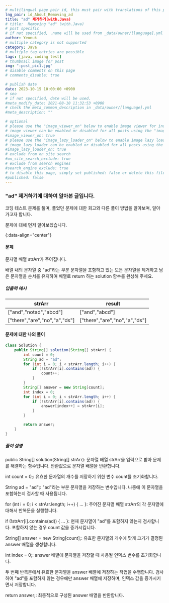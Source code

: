 ```yaml
---
# multilingual page pair id, this must pair with translations of this page. (This name must be unique)
lng_pair: id_About_Removing_ad
title: "ad" 제거하기(with.Java)
# title:  Removing "ad" (with.Java)
# post specific
# if not specified, .name will be used from _data/owner/[language].yml
author: Yeonuk
# multiple category is not supported
category: Java
# multiple tag entries are possible
tags: [java, coding test]
# thumbnail image for post
img: ":post_pic1.jpg"
# disable comments on this page
# comments_disable: true

# publish date
date: 2023-10-15 10:00:00 +0900
# seo
# if not specified, date will be used.
#meta_modify_date: 2021-08-10 11:32:53 +0900
# check the meta_common_description in _data/owner/[language].yml
#meta_description: ""

# optional
# please use the "image_viewer_on" below to enable image viewer for individual pages or posts (_posts/ or [language]/_posts folders).
# image viewer can be enabled or disabled for all posts using the "image_viewer_posts: true" setting in _data/conf/main.yml.
#image_viewer_on: true
# please use the "image_lazy_loader_on" below to enable image lazy loader for individual pages or posts (_posts/ or [language]/_posts folders).
# image lazy loader can be enabled or disabled for all posts using the "image_lazy_loader_posts: true" setting in _data/conf/main.yml.
#image_lazy_loader_on: true
# exclude from on site search
#on_site_search_exclude: true
# exclude from search engines
#search_engine_exclude: true
# to disable this page, simply set published: false or delete this file
#published: false
---
```


<!-- outline-start -->

### "ad" 제거하기에 대하여 알아본 글입니다.

코딩 테스트 문제를 풀며, 풀었던 문제에 대한 회고와 다른 풀이 방법을 알아보며, 알아가고자 합니다.

문제에 대해 먼저 알아보겠습니다.

{:data-align="center"}

<!-- outline-end -->

#### 문제

문자열 배열 strArr가 주어집니다.

배열 내의 문자열 중 "ad"라는 부분 문자열을 포함하고 있는 모든 문자열을 제거하고 남은 문자열을 순서를 유지하여 배열로 return 하는 solution 함수를 완성해 주세요.

##### 입출력 예시

| strArr                        | result                        |
| ----------------------------- | ----------------------------- |
| ["and","notad","abcd"]        | ["and","abcd"]                |
| ["there","are","no","a","ds"] | ["there","are","no","a","ds"] |

<!-- | start_num | end_num | result |
| --------- | ------- | ------ |
| 10        | 3       | 0      | -->

#### 문제에 대한 나의 풀이

```java
class Solution {
    public String[] solution(String[] strArr) {
        int count = 0;
        String ad = "ad";
        for (int i = 0; i < strArr.length; i++) {
            if (!strArr[i].contains(ad)) {
                count++;
            }
        }
        String[] answer = new String[count];
        int index = 0;
        for (int i = 0; i < strArr.length; i++) {
            if (!strArr[i].contains(ad)) {
                answer[index++] = strArr[i];
            }
        }

        return answer;
    }
}
```

##### 풀이 설명

public String[] solution(String[] strArr): 문자열 배열 strArr을 입력으로 받아 문제를 해결하는 함수입니다. 반환값으로 문자열 배열을 반환합니다.

int count = 0;: 유효한 문자열의 개수를 저장하기 위한 변수 count를 초기화합니다.

String ad = "ad";: "ad"라는 부분 문자열을 저장하는 변수입니다. 나중에 이 문자열을 포함하는지 검사할 때 사용됩니다.

for (int i = 0; i < strArr.length; i++) { ... }: 주어진 문자열 배열 strArr의 각 문자열에 대해서 반복문을 실행합니다.

if (!strArr[i].contains(ad)) { ... }: 현재 문자열이 "ad"를 포함하지 않는지 검사합니다. 포함하지 않는 경우 count 값을 증가시킵니다.

String[] answer = new String[count];: 유효한 문자열의 개수에 맞게 크기가 결정된 answer 배열을 생성합니다.

int index = 0;: answer 배열에 문자열을 저장할 때 사용될 인덱스 변수를 초기화합니다.

두 번째 반복문에서 유효한 문자열을 answer 배열에 저장하는 작업을 수행합니다. 검사하여 "ad"를 포함하지 않는 경우에만 answer 배열에 저장하며, 인덱스 값을 증가시키면서 저장합니다.

return answer;: 최종적으로 구성된 answer 배열을 반환합니다.
